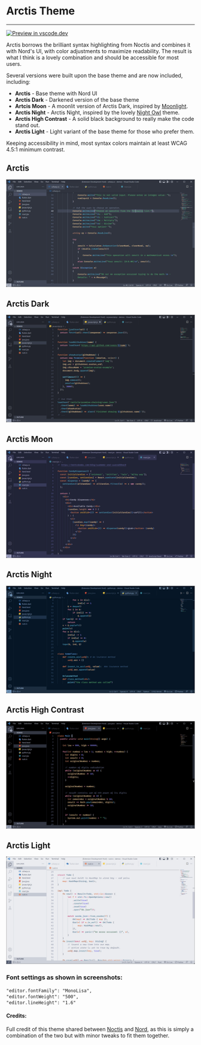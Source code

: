 # Arctis Theme

---

[![Preview in vscode.dev](https://img.shields.io/badge/preview%20in-vscode.dev-blue)](https://vscode.dev/theme/avidworks.arctis)

Arctis borrows the brilliant syntax highlighting from Noctis and combines it with Nord's UI, with color adjustments to maximize readability. The result is what I think is a lovely combination and should be accessible for most users.

Several versions were built upon the base theme and are now included, including:

- **Arctis** - Base theme with Nord UI
- **Arctis Dark** - Darkened version of the base theme
- **Artcis Moon** - A moonlit version of Arctis Dark, inspired by [Moonlight](https://marketplace.visualstudio.com/items?itemName=atomiks.moonlight).
- **Arctis Night** - Arctis Night, inspired by the lovely [Night Owl](https://marketplace.visualstudio.com/items?itemName=sdras.night-owl) theme.
- **Arctis High Contrast** - A solid black background to really make the code stand out.
- **Arctis Light** - Light variant of the base theme for those who prefer them.

Keeping accessibility in mind, most syntax colors maintain at least WCAG 4.5:1 minimum contrast.

## **Arctis**

![arctis](arctis.jpg)

## **Arctis Dark**

![arctis dark](arctis-dark.jpg)

## **Arctis Moon**

![arctis moon](arctis-moon.jpg)

## **Arctis Night**

![arctis night](arctis-night.jpg)

## **Arctis High Contrast**

![arctis high contrast](arctis-high-contrast.jpg)

## **Arctis Light**

![arctis light](arctis-light.jpg)

### Font settings as shown in screenshots:

```
"editor.fontFamily": "MonoLisa",
"editor.fontWeight": "500",
"editor.lineHeight": "1.6"
```

#### Credits:

Full credit of this theme shared between [Noctis](https://marketplace.visualstudio.com/items?itemName=liviuschera.noctis) and [Nord](https://marketplace.visualstudio.com/items?itemName=arcticicestudio.nord-visual-studio-code), as this is simply a combination of the two but with minor tweaks to fit them together.
